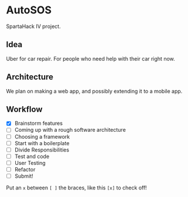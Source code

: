 # AutoSOS
SpartaHack IV project.

## Idea
Uber for car repair. For people who need help with their car right now.

## Architecture
We plan on making a web app, and possibly extending it to a mobile app.

## Workflow
- [x] Brainstorm features
- [ ] Coming up with a rough software architecture
- [ ] Choosing a framework
- [ ] Start with a boilerplate
- [ ] Divide Responsibilities
- [ ] Test and code
- [ ] User Testing
- [ ] Refactor
- [ ] Submit!

Put an `x` between `[ ]` the braces, like this `[x]` to check off!
